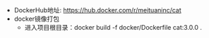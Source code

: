 + DockerHub地址: https://hub.docker.com/r/meituaninc/cat
+ docker镜像打包
  + 进入项目根目录：docker build -f docker/Dockerfile cat:3.0.0 .
